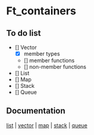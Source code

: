 # Ft_containers

## To do list

- [] Vector
    - [x] member types
    - [] member functions
    - [] non-member functions
- [] List
- [] Map
- [] Stack
- [] Queue

## Documentation

[list](https://www.cplusplus.com/reference/list/list/?kw=list) | [vector](https://www.cplusplus.com/reference/vector/vector/?kw=vector) | [map](https://www.cplusplus.com/reference/map/map/?kw=map) | [stack](https://www.cplusplus.com/reference/stack/stack/?kw=stack) | [queue](https://www.cplusplus.com/reference/queue/queue/?kw=queue)